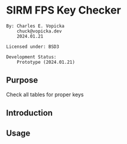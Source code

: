 # SIRM FPS Key Checker

    By: Charles E. Vopicka
        chuck@vopicka.dev
        2024.01.21

    Licensed under: BSD3

    Development Status:
        Prototype (2024.01.21)

## Purpose

Check all tables for proper keys

## Introduction

## Usage
